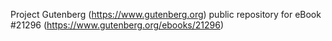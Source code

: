 Project Gutenberg (https://www.gutenberg.org) public repository for eBook #21296 (https://www.gutenberg.org/ebooks/21296)
